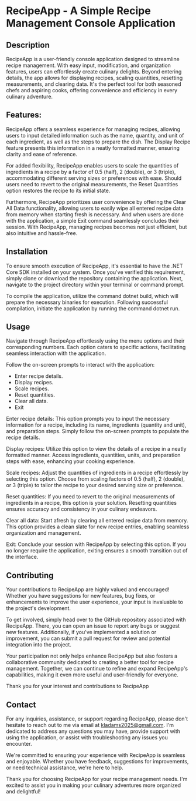 # RecipeApp - A Simple Recipe Management Console Application

## Description

RecipeApp is a user-friendly console application designed to streamline recipe management. With easy input, modification, and organization features, users can effortlessly create culinary delights. Beyond entering details, the app allows for displaying recipes, scaling quantities, resetting measurements, and clearing data. It's the perfect tool for both seasoned chefs and aspiring cooks, offering convenience and efficiency in every culinary adventure.

## Features:
RecipeApp offers a seamless experience for managing recipes, allowing users to input detailed information such as the name, quantity, and unit of each ingredient, as well as the steps to prepare the dish. The Display Recipe feature presents this information in a neatly formatted manner, ensuring clarity and ease of reference.

For added flexibility, RecipeApp enables users to scale the quantities of ingredients in a recipe by a factor of 0.5 (half), 2 (double), or 3 (triple), accommodating different serving sizes or preferences with ease. Should users need to revert to the original measurements, the Reset Quantities option restores the recipe to its initial state.

Furthermore, RecipeApp prioritizes user convenience by offering the Clear All Data functionality, allowing users to easily wipe all entered recipe data from memory when starting fresh is necessary. And when users are done with the application, a simple Exit command seamlessly concludes their session. With RecipeApp, managing recipes becomes not just efficient, but also intuitive and hassle-free.

## Installation
To ensure smooth execution of RecipeApp, it's essential to have the .NET Core SDK installed on your system. Once you've verified this requirement, simply clone or download the repository containing the application. Next, navigate to the project directory within your terminal or command prompt.

To compile the application, utilize the command dotnet build, which will prepare the necessary binaries for execution. Following successful compilation, initiate the application by running the command dotnet run.

## Usage
Navigate through RecipeApp effortlessly using the menu options and their corresponding numbers. Each option caters to specific actions, facilitating seamless interaction with the application.

Follow the on-screen prompts to interact with the application:
- Enter recipe details.
- Display recipes.
- Scale recipes.
- Reset quantities.
- Clear all data.
- Exit

Enter recipe details: This option prompts you to input the necessary information for a recipe, including its name, ingredients (quantity and unit), and preparation steps. Simply follow the on-screen prompts to populate the recipe details.

Display recipes: Utilize this option to view the details of a recipe in a neatly formatted manner. Access ingredients, quantities, units, and preparation steps with ease, enhancing your cooking experience.

Scale recipes: Adjust the quantities of ingredients in a recipe effortlessly by selecting this option. Choose from scaling factors of 0.5 (half), 2 (double), or 3 (triple) to tailor the recipe to your desired serving size or preference.

Reset quantities: If you need to revert to the original measurements of ingredients in a recipe, this option is your solution. Resetting quantities ensures accuracy and consistency in your culinary endeavors.

Clear all data: Start afresh by clearing all entered recipe data from memory. This option provides a clean slate for new recipe entries, enabling seamless organization and management.

Exit: Conclude your session with RecipeApp by selecting this option. If you no longer require the application, exiting ensures a smooth transition out of the interface.

## Contributing
Your contributions to RecipeApp are highly valued and encouraged! Whether you have suggestions for new features, bug fixes, or enhancements to improve the user experience, your input is invaluable to the project's development.

To get involved, simply head over to the GitHub repository associated with RecipeApp. There, you can open an issue to report any bugs or suggest new features. Additionally, if you've implemented a solution or improvement, you can submit a pull request for review and potential integration into the project.

Your participation not only helps enhance RecipeApp but also fosters a collaborative community dedicated to creating a better tool for recipe management. Together, we can continue to refine and expand RecipeApp's capabilities, making it even more useful and user-friendly for everyone.

Thank you for your interest and contributions to RecipeApp
## Contact
For any inquiries, assistance, or support regarding RecipeApp, please don't hesitate to reach out to me via email at kladams2025@gmail.com. I'm dedicated to address any questions you may have, provide support with using the application, or assist with troubleshooting any issues you encounter.

We're committed to ensuring your experience with RecipeApp is seamless and enjoyable. Whether you have feedback, suggestions for improvements, or need technical assistance, we're here to help.

Thank you for choosing RecipeApp for your recipe management needs. I'm excited to assist you in making your culinary adventures more organized and delightful!

